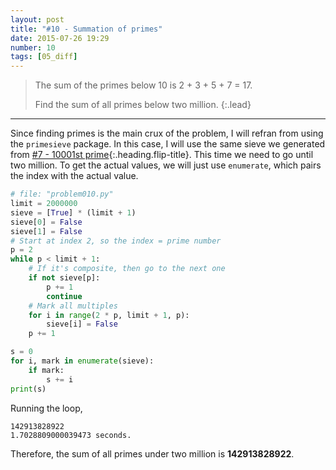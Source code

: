 ```yaml
---
layout: post
title: "#10 - Summation of primes"
date: 2015-07-26 19:29
number: 10
tags: [05_diff]
---
```

> The sum of the primes below 10 is 2 + 3 + 5 + 7 = 17.
> 
> Find the sum of all primes below two million.
{:.lead}
* * * 

Since finding primes is the main crux of the problem, I will refran from using the `primesieve` package. In this case, I will use the same sieve we generated from [#7 - 10001st prime](/blog/project_euler/2015-07-26-007-10001st-prime){:.heading.flip-title}. This time we need to go until two million. To get the actual values, we will just use `enumerate`, which pairs the index with the actual value.
```python
# file: "problem010.py"
limit = 2000000
sieve = [True] * (limit + 1)
sieve[0] = False
sieve[1] = False
# Start at index 2, so the index = prime number
p = 2
while p < limit + 1:
    # If it's composite, then go to the next one
    if not sieve[p]:
        p += 1
        continue
    # Mark all multiples
    for i in range(2 * p, limit + 1, p):
        sieve[i] = False
    p += 1

s = 0
for i, mark in enumerate(sieve):
    if mark:
        s += i
print(s)
```
Running the loop,
```
142913828922
1.7028809000039473 seconds.
```
Therefore, the sum of all primes under two million is **142913828922**.